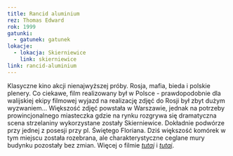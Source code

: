 ```yaml
---
title: Rancid aluminium
rez: Thomas Edward
rok: 1999
gatunki: 
  - gatunek: gatunek
lokacje:
  - lokacja: Skierniewice
    link: skierniewice
link: rancid-aluminium
---
```

Klasyczne kino akcji nienajwyższej próby. Rosja, mafia, bieda i polskie plenery. Co ciekawe, film realizowany był w Polsce - prawdopodobnie dla walijskiej ekipy filmowej wyjazd na realizację zdjęć do Rosji był zbyt dużym wyzwaniem...
Większość zdjęć powstała w Warszawie, jednak na potrzeby prowincjonalnego miasteczka gdzie na rynku rozgrywa się dramatyczna scena strzelaniny wykorzystane zostały Skierniewice. Dokładnie podwórze przy jednej z posesji przy pl. Świętego Floriana. Dziś większość komórek w tym miejscu została rozebrana, ale charakterystyczne ceglane mury budynku pozostały bez zmian.
Więcej o filmie [*tutaj*](http://www.filmpolski.pl/fp/index.php?film=127907) i [*tutaj*](http://skierniewice.naszemiasto.pl/artykul/w-skierniewicach-zburzono-plan-filmowy-tu-krecono-chlopow-i,2006888,art,t,id,tm.html).
